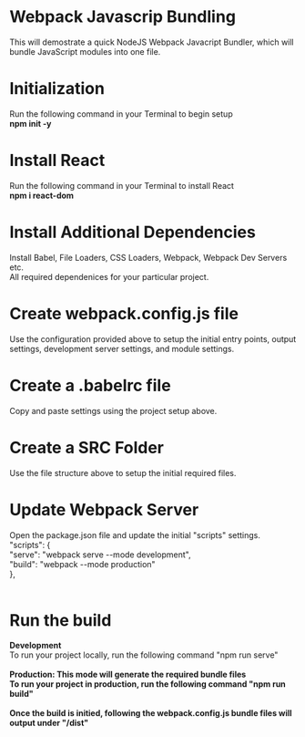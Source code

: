 # Webpack Javascrip Bundling
This will demostrate a quick NodeJS Webpack Javacript Bundler, which will bundle JavaScript modules into one file. 
# Initialization
Run the following command in your Terminal to begin setup<br>
<b>npm init -y</b>

# Install React
Run the following command in your Terminal to install React<br>
<b>npm i react-dom</b>

# Install Additional Dependencies
Install Babel, File Loaders, CSS Loaders, Webpack, Webpack Dev Servers etc.<br> All required dependenices for your particular project. 

# Create webpack.config.js file 
Use the configuration provided above to setup the initial entry points, output settings, development server settings, and module settings. 

# Create a .babelrc file
Copy and paste settings using the project setup above. 

# Create a SRC Folder
Use the file structure above to setup the initial required files. 

# Update Webpack Server
Open the package.json file and update the initial "scripts" settings.<br>
  "scripts": {<br>
    "serve": "webpack serve --mode development",<br>
    "build": "webpack --mode production"<br>
  },<br>
<br>

# Run the build 
<b>Development</b><br>
To run your project locally, run the following command "npm run serve" <br><br>
<b>Production:<b> This mode will generate the required bundle files<br>
To run your project in production, run the following command "npm run build"<br><br>
Once the build is initied, following the webpack.config.js bundle files will output under <b>"/dist"</b>


